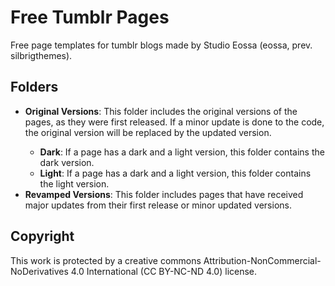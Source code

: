 # Free Tumblr Pages
Free page templates for tumblr blogs made by Studio Eossa (eossa, prev. silbrigthemes).

<h2>Folders</h2>
<ul>
<li><b>Original Versions</b>: This folder includes the original versions of the pages, as they were first released. If a minor update is done to the code, the original version will be replaced by the updated version.</li>
  <ul>
    <li><b>Dark</b>: If a page has a dark and a light version, this folder contains the dark version.</li>
    <li><b>Light</b>: If a page has a dark and a light version, this folder contains the light version.</li>
  </ul>
<li><b>Revamped Versions</b>: This folder includes pages that have received major updates from their first release or minor updated versions.</li>
</ul>
<h2>Copyright</h2>
<p>This work is protected by a creative commons Attribution-NonCommercial-NoDerivatives 4.0 International (CC BY-NC-ND 4.0) license.</p>
